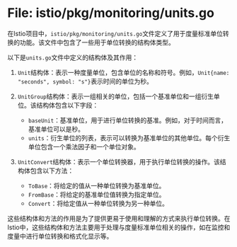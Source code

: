 # File: istio/pkg/monitoring/units.go

在Istio项目中，`istio/pkg/monitoring/units.go`文件定义了用于度量标准单位转换的功能。该文件中包含了一些用于单位转换的结构体类型。

以下是`units.go`文件中定义的结构体及其作用：

1. `Unit`结构体：表示一种度量单位，包含单位的名称和符号。例如，`Unit{name: "seconds", symbol: "s"}`表示时间的单位为秒。

2. `UnitGroup`结构体：表示一组相关的单位，包括一个基准单位和一组衍生单位。该结构体包含以下字段：
   - `baseUnit`：基准单位，用于进行单位转换的基准。例如，对于时间而言，基准单位可以是秒。
   - `units`：衍生单位的列表，表示可以转换为基准单位的其他单位。每个衍生单位包含一个乘法因子和一个单位对象。

3. `UnitConvert`结构体：表示一个单位转换器，用于执行单位转换的操作。该结构体包含以下方法：
   - `ToBase`：将给定的值从一种单位转换为基准单位。
   - `FromBase`：将给定的基准单位值转换为指定单位。
   - `Convert`：将给定值从一种单位转换为另一种单位。

这些结构体和方法的作用是为了提供更易于使用和理解的方式来执行单位转换。在Istio中，这些结构体和方法主要用于处理与度量标准单位相关的操作，如在监控和度量中进行单位转换和格式化显示等。

